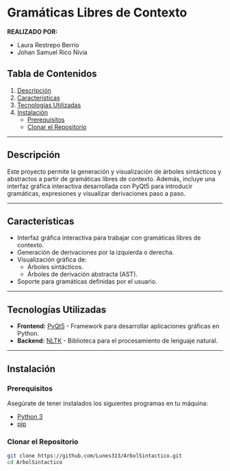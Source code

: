 # Gramáticas Libres de Contexto

**REALIZADO POR:**
- Laura Restrepo Berrio  
- Johan Samuel Rico Nivia  

## Tabla de Contenidos
1. [Descripción](#descripción)  
2. [Características](#características)  
3. [Tecnologías Utilizadas](#tecnologías-utilizadas)  
4. [Instalación](#instalación)  
   - [Prerequisitos](#prerequisitos)  
   - [Clonar el Repositorio](#clonar-el-repositorio) 

---

## Descripción

Este proyecto permite la generación y visualización de árboles sintácticos y abstractos a partir de gramáticas libres de contexto. Además, incluye una interfaz gráfica interactiva desarrollada con PyQt5 para introducir gramáticas, expresiones y visualizar derivaciones paso a paso.

---

## Características

- Interfaz gráfica interactiva para trabajar con gramáticas libres de contexto.
- Generación de derivaciones por la izquierda o derecha.
- Visualización gráfica de:
  - Árboles sintácticos.
  - Árboles de derivación abstracta (AST).
- Soporte para gramáticas definidas por el usuario.

---

## Tecnologías Utilizadas

- **Frontend:** [PyQt5](https://pypi.org/project/PyQt5/) - Framework para desarrollar aplicaciones gráficas en Python.  
- **Backend:** [NLTK](https://www.nltk.org/) - Biblioteca para el procesamiento de lenguaje natural.  

---

## Instalación

### Prerequisitos

Asegúrate de tener instalados los siguientes programas en tu máquina:

- [Python 3](https://www.python.org/)
- [pip](https://pip.pypa.io/en/stable/)

### Clonar el Repositorio

```bash
git clone https://github.com/Lunes313/ArbolSintactico.git
cd ArbolSintactico
